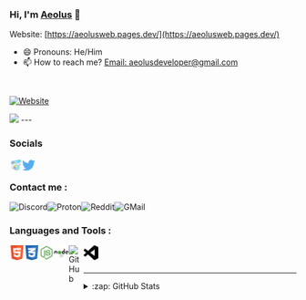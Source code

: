 ### Hi, I'm [Aeolus](https://aeolusdev.netlify.app/) 👋

Website: [https://aeolusweb.pages.dev/](https://aeolusweb.pages.dev/)

- 😄 Pronouns: He/Him
- 📫 How to reach me? [Email: aeolusdeveloper@gmail.com](aeolusdeveloper@gmail.com)

<br>

[![Website](https://img.shields.io/website?label=Aeolus&style=for-the-badge&url=https://aeolusweb.pages.dev/)](https://aeolusweb.pages.dev/)
 

<img src="https://img.shields.io/github/followers/AeolusDev.svg?style=social&label=Follow&maxAge=2592000">
---

### Socials


[<img align="left" alt="https://admiring-kilby-93def3.netlify.app/" width="22px" src="assets/web.png"/>](https://aeolusweb.pages.dev/)
[<img align="left" alt="Twitter" width="23px" src="assets/317720_social media_tweet_twitter_social_icon.png" />](https://twitter.com/captaincool6333)
<br>
### Contact me : 
[<img align="left" alt="Discord" src="https://img.shields.io/badge/Discord-7289DA?style=for-the-badge&logo=discord&logoColor=white" />](https://discord.com/users/596293027627270155)

[<img align="left" alt="Proton" src="https://img.shields.io/badge/ProtonMail-8B89CC?style=for-the-badge&logo=protonmail&logoColor=white">](mailto:captaincool6333@proton.me)

[<img align="left" alt="Reddit" src="https://img.shields.io/badge/Reddit-FF4500?style=for-the-badge&logo=reddit&logoColor=white">](https://www.reddit.com/user/captaincool6333)

[<img align="left" alt="GMail" src="https://img.shields.io/badge/Gmail-D14836?style=for-the-badge&logo=gmail&logoColor=white">](mailto:aeolusdeveloper@gmail.com)
</br>

### Languages and Tools : 
[<img align="left" alt="HTML5" width="26px" src="assets/317755_badge_html_html5_achievement_award_icon.png" />](https://www.w3.org/html/)
[<img align="left" alt="CSS3" width="26px" src="assets/317756_badge_css_css3_achievement_award_icon.png" />](https://www.w3schools.com/css/)
[<img align="left" alt="JavaScript" width="26px" src="assets/4375017_js_logo_node_icon.png" />](https://www.javascript.com/)
[<img align="left" alt="Node.js" width="26px" src="assets/1012818_code_development_logo_nodejs_icon.png" />](https://nodejs.org/en/)
[<img align="left" alt="GitHub" width="26px" src="https://cdn4.iconfinder.com/data/icons/socialcones/508/Github-128.png" />](https://github.com/)
[<img align="left" alt="Visual Studio Code" width="26px" src="assets/9118335_vscode_fill_icon.png" />](https://code.visualstudio.com/)
<br />
<br />

---

<details>
  <summary>:zap: GitHub Stats</summary>
</br>
<img align="center" alt="Aeolus's GitHub Stats" src="https://github-readme-stats-eight-pink.vercel.app/api?username=AeolusDev&&show_icons=true&theme=tokyonight&layout=compact" />
</br>
<img align="center" src="https://github-readme-streak-stats.herokuapp.com?user=AeolusDev&theme=tokyonight&hide_border=true&date_format=M%20j%5B%2C%20Y%5D" alt="Aeolus" />
